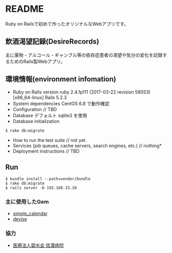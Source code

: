 # README

Ruby on Railsで初めて作ったオリジナルなWebアプリです。

## 飲酒渇望記録(DesireRecords)

主に薬物・アルコール・ギャンブル等の依存症患者の渇望や気分の変化を記録するためのRails製Webアプリ。

## 環境情報(environment infomation)

* Ruby on Rails version
    ruby 2.4.1p111 (2017-03-22 revision 58053) [x86_64-linux]
    Rails 5.2.3
* System dependencies
    CentOS 6.8 で動作確認
* Configuration
    // TBD
* Database
    デフォルト sqlite3 を使用
* Database initialization

```
$ rake db:migrate
```

* How to run the test suite
    // not yet.
* Services (job queues, cache servers, search engines, etc.)
    // nothing* 
* Deployment instructions
    // TBD

## Run

```
$ bundle install --path=vender/bundle
$ rake db:migrate
$ rails server -b 192.168.33.10
```

### 主に使用したGem

- [simple_calendar](http://excid3.github.io/simple_calendar/)
- [devise](https://github.com/plataformatec/devise)

### 協力

- [医療法人碧水会 信濃病院](https://www.shinanohospital.com/)


